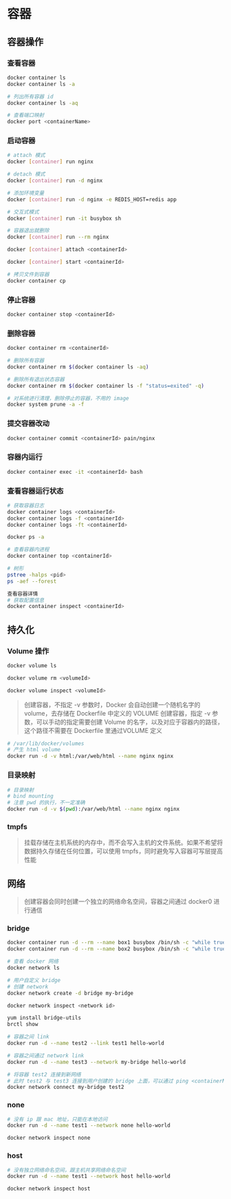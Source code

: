 # 容器

## 容器操作
### 查看容器
```bash
docker container ls
docker container ls -a

# 列出所有容器 id
docker container ls -aq

# 查看端口映射
docker port <containerName>
```

### 启动容器
```bash
# attach 模式
docker [container] run nginx

# detach 模式
docker [container] run -d nginx

# 添加环境变量
docker [container] run -d nginx -e REDIS_HOST=redis app

# 交互式模式
docker [container] run -it busybox sh

# 容器退出就删除
docker [container] run --rm nginx

docker [container] attach <containerId>

docker [container] start <containerId>

# 拷贝文件到容器
docker container cp
```

### 停止容器
```bash
docker container stop <containerId>
```

### 删除容器
```bash
docker container rm <containerId>

# 删除所有容器
docker container rm $(docker container ls -aq)

# 删除所有退出状态容器
docker container rm $(docker container ls -f "status=exited" -q)

# 对系统进行清理，删除停止的容器，不用的 image
docker system prune -a -f
```

### 提交容器改动
```bash
docker container commit <containerId> pain/nginx
```

### 容器内运行
```bash
docker container exec -it <containerId> bash
```

### 查看容器运行状态
```bash
# 获取容器日志
docker container logs <containerId>
docker container logs -f <containerId>
docker container logs -ft <containerId>

docker ps -a

# 查看容器内进程
docker container top <containerId>

# 树形
pstree -halps <pid>
ps -aef --forest

查看容器详情
# 获取配置信息
docker container inspect <containerId>
```

## 持久化
### Volume 操作
```bash
docker volume ls

docker volume rm <volumeId>

docker volume inspect <volumeId>
```

> 创建容器，不指定 -v 参数时，Docker 会自动创建一个随机名字的 volume，去存储在 Dockerfile 中定义的 VOLUME
创建容器，指定 -v 参数，可以手动的指定需要创建 Volume 的名字，以及对应于容器内的路径，这个路径不需要在 Dockerfile 里通过VOLUME 定义

```bash
# /var/lib/docker/volumes
# 产生 html volume
docker run -d -v html:/var/web/html --name nginx nginx
```

### 目录映射
```bash
# 目录映射
# bind mounting
# 注意 pwd 的执行，不一定准确
docker run -d -v $(pwd):/var/web/html --name nginx nginx
```

### tmpfs
> 挂载存储在主机系统的内存中，而不会写入主机的文件系统。如果不希望将数据持久存储在任何位置，可以使用 tmpfs，同时避免写入容器可写层提高性能

## 网络
> 创建容器会同时创建一个独立的网络命名空间，容器之间通过 docker0 进行通信

### bridge
```bash
docker container run -d --rm --name box1 busybox /bin/sh -c "while true; do sleep 3600; done"
docker container run -d --rm --name box2 busybox /bin/sh -c "while true; do sleep 3600; done"
```

```bash
# 查看 docker 网络
docker network ls

# 用户自定义 bridge
# 创建 network
docker network create -d bridge my-bridge

docker network inspect <network id>
```

```bash
yum install bridge-utils
brctl show
```

```bash
# 容器之间 link
docker run -d --name test2 --link test1 hello-world

# 容器之间通过 network link
docker run -d --name test3 --network my-bridge hello-world

# 将容器 test2 连接到新网络
# 此时 test2 与 test3 连接到用户创建的 bridge 上面，可以通过 ping <containerName> 验证
docker network connect my-bridge test2
```

### none
```bash
# 没有 ip 跟 mac 地址，只能在本地访问
docker run -d --name test1 --network none hello-world

docker network inspect none
```

### host
```bash
# 没有独立网络命名空间，跟主机共享网络命名空间
docker run -d --name test1 --network host hello-world

docker network inspect host
```